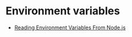 # Environment variables

- [Reading Environment Variables From Node.js](https://www.geeksforgeeks.org/reading-environment-variables-from-node-js/)